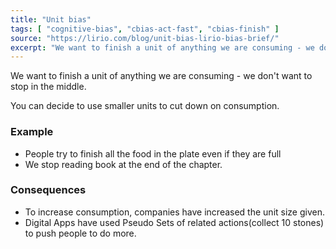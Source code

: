 ```yaml
---
title: "Unit bias"
tags: [ "cognitive-bias", "cbias-act-fast", "cbias-finish" ]
source: "https://lirio.com/blog/unit-bias-lirio-bias-brief/"
excerpt: "We want to finish a unit of anything we are consuming - we don't want to stop in the middle."
---
```


We want to finish a unit of anything we are consuming - we don't want to stop in the middle.

You can decide to use smaller units to cut down on consumption.

### Example

- People try to finish all the food in the plate even if they are full
- We stop reading book at the end of the chapter.

### Consequences

- To increase consumption, companies have increased the unit size given. 
- Digital Apps have used Pseudo Sets of related actions(collect 10 stones) to push people to do more.
